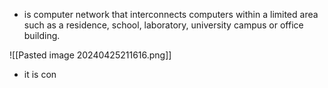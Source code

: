 - is computer network that interconnects computers within a limited area such as a residence, school, laboratory, university campus or office building.

![[Pasted image 20240425211616.png]]
- it is con